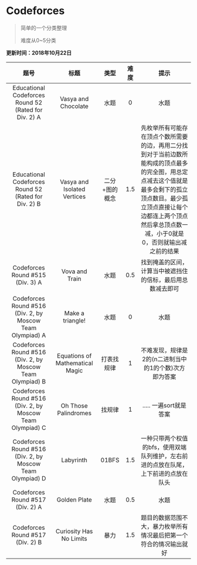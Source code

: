 ﻿# Codeforces

>简单的一个分类整理
>
>难度从0~5分类

**更新时间：2018年10月22日**


|题号|标题|类型|难度|提示|
|:---:|:---:|:----:|:---:|:---:|
|Educational Codeforces Round 52 (Rated for Div. 2) A|Vasya and Chocolate|水题|0|水题|
|Educational Codeforces Round 52 (Rated for Div. 2) B|Vasya and Isolated Vertices|二分+图的概念|1.5|先枚举所有可能存在顶点个数所需要的边，再用二分找到对于当前边数所能构成的顶点最多的完全图，用总定点减去这个值就是最多会剩下的孤立顶点数目。最少孤立顶点直接让每个边都连上两个顶点然后拿总顶点数一减，小于0就是0，否则就输出减之前的结果|
|Codeforces Round #515 (Div. 3) A|Vova and Train|水题|0.5|找到掩盖的区间，计算当中被遮挡住的信标，最后用总数减去即可|
|Codeforces Round #516 (Div. 2, by Moscow Team Olympiad) A|Make a triangle!|水题|0|水题|
|Codeforces Round #516 (Div. 2, by Moscow Team Olympiad) B|Equations of Mathematical Magic|打表找规律|1|不难发现，规律是2的(n二进制当中的1的个数)次方即为答案|
|Codeforces Round #516 (Div. 2, by Moscow Team Olympiad) C|Oh Those Palindromes|找规律|1|..... 一遍sort就是答案|
|Codeforces Round #516 (Div. 2, by Moscow Team Olympiad) D|Labyrinth|01BFS|1.5|一种只带两个权值的bfs，使用双端队列维护，左右前进的点放在队尾，上下前进的点放在队头|
|Codeforces Round #517 (Div. 2) A|Golden Plate|水题|0.5|水题|
|Codeforces Round #517 (Div. 2) B|Curiosity Has No Limits|暴力|1.5|题目的数据范围不大，暴力枚举所有情况最后把第一个符合的情况输出就好|